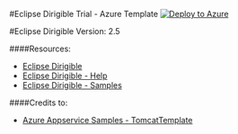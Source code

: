 #Eclipse Dirigible Trial - Azure Template [![Deploy to Azure](http://azuredeploy.net/deploybutton.png)](https://azuredeploy.net/)

#Eclipse Dirigible Version: 2.5

####Resources:

- <a href="http://www.dirigible.io/" target="_blank">Eclipse Dirigible</a>
- <a href="http://www.dirigible.io/help/" target="_blank">Eclipse Dirigible - Help</a>
- <a href="http://www.dirigible.io/samples/" target="_blank">Eclipse Dirigible - Samples</a>

####Credits to:
- <a href="https://github.com/azure-appservice-samples/TomcatTemplate" target="_blank">Azure Appservice Samples - TomcatTemplate</a>
